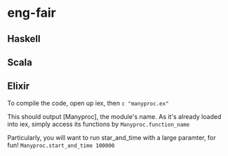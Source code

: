 # eng-fair

## Haskell


## Scala


## Elixir

To compile the code, open up iex, then
`c "manyproc.ex"`

This should output [Manyproc], the module's name.
As it's already loaded into iex, simply access its functions by
`Manyproc.function_name`

Particularly, you will want to run star_and_time with a large paramter, for fun!
`Manyproc.start_and_time 100000`
